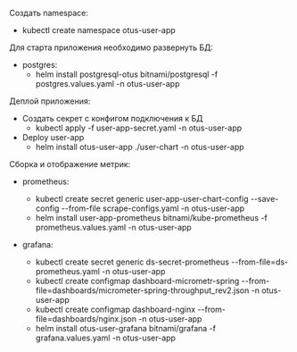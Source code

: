 Создать namespace:
- kubectl create namespace otus-user-app

Для старта приложения необходимо развернуть БД:    
- postgres:
    - helm install postgresql-otus bitnami/postgresql -f postgres.values.yaml -n otus-user-app

Деплой приложения:
- Создать секрет с конфигом подключения к БД 
  - kubectl apply -f user-app-secret.yaml -n otus-user-app
- Deploy user-app
  - helm install otus-user-app ./user-chart -n otus-user-app

Сборка и отображение метрик:
- prometheus:
  - kubectl create secret generic user-app-user-chart-config --save-config  --from-file scrape-configs.yaml -n otus-user-app
  - helm install user-app-prometheus bitnami/kube-prometheus -f prometheus.values.yaml -n otus-user-app

- grafana:
  - kubectl create secret generic ds-secret-prometheus --from-file=ds-prometheus.yaml -n otus-user-app
  - kubectl create configmap dashboard-micrometr-spring --from-file=dashboards/micrometer-spring-throughput_rev2.json -n otus-user-app
  - kubectl create configmap dashboard-nginx --from-file=dashboards/nginx.json -n otus-user-app
  - helm install otus-user-grafana bitnami/grafana -f  grafana.values.yaml -n otus-user-app
